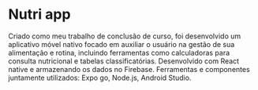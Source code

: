 # Nutri app 
Criado como meu trabalho de conclusão de curso, foi desenvolvido um aplicativo móvel nativo focado em auxiliar o usuário na gestão de sua alimentação e rotina, incluindo ferramentas como calculadoras para consulta nutricional e tabelas classificatórias.
Desenvolvido com React native e armazenando os dados no Firebase.
Ferramentas e componentes juntamente utilizados: Expo go, Node.js, Android Studio.
